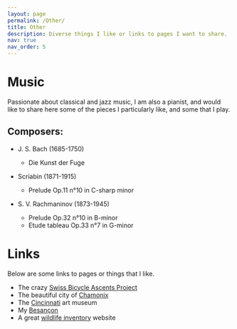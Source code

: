 ```yaml
---
layout: page
permalink: /Other/
title: Other
description: Diverse things I like or links to pages I want to share. 
nav: true
nav_order: 5 
---
```

# Music

Passionate about classical and jazz music, I am also a pianist, and would like to share here some of the pieces I particularly like, and some that I play. 

## Composers:

- J. S. Bach (1685-1750)
    - Die Kunst der Fuge <a href="{{'Bach_fuge.pdf' | prepend: 'assets/pdf/' | relative_url}}" target="_blank" rel="noopener noreferrer" class="float-right"><i class="fas fa-file-pdf"></i></a>

- Scriabin (1871-1915)
    - Prelude Op.11 n°10 in C-sharp minor <a href="{{'Scriabin_op_11.pdf' | prepend: 'assets/pdf/' | relative_url}}" target="_blank" rel="noopener noreferrer" class="float-right"><i class="fas fa-file-pdf"></i></a>

    
- S. V. Rachmaninov (1873-1945) 
    - Prelude Op.32 n°10 in B-minor <a href="{{'Rach_op_32.pdf' | prepend: 'assets/pdf/' | relative_url}}" target="_blank" rel="noopener noreferrer" class="float-right"><i class="fas fa-file-pdf"></i></a>
    - Etude tableau Op.33 n°7 in G-minor <a href="{{'Rach_op_33.pdf' | prepend: 'assets/pdf/' | relative_url}}" target="_blank" rel="noopener noreferrer" class="float-right"><i class="fas fa-file-pdf"></i></a>


# Links

Below are some links to pages or things that I like. 

- The crazy [Swiss Bicycle Ascents Project](https://kbarbey.github.io/swiss-bicycle-ascents/)
- The beautiful city of [Chamonix](https://en.chamonix.com)
- The [Cincinnati](https://www.cincinnatiartmuseum.org) art museum
- My [Besançon](https://www.besancon-tourisme.com/en/)
- A great [wildlife inventory](https://www.inaturalist.org/observations?user_id=mosquitomel) website
